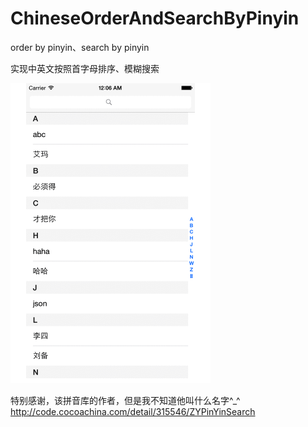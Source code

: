 # ChineseOrderAndSearchByPinyin
order by pinyin、search by pinyin

实现中英文按照首字母排序、模糊搜索

<img alt="ScreenShot" src="https://github.com/howeguo/ChineseOrderAndSearchByPinyin/blob/master/demo1.gif?raw=true" width="320px"/>

特别感谢，该拼音库的作者，但是我不知道他叫什么名字^_^
http://code.cocoachina.com/detail/315546/ZYPinYinSearch

